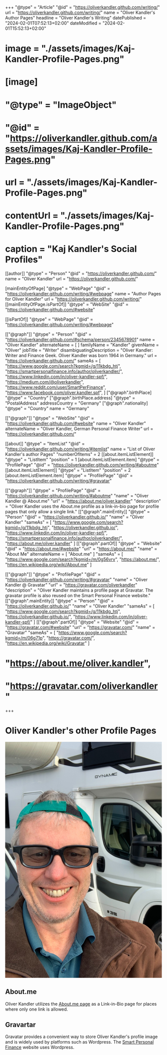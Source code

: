 +++
"@type" = "Article"
"@id" = "https://oliverkandler.github.com/writing/"
url = "https://oliverkandler.github.com/writing/"
name = "Oliver Kandler's Author Pages"
headline = "Oliver Kandler's Writing"
datePublished = "2024-02-01T07:52:13+02:00"
dateModified = "2024-02-01T15:52:13+02:00"
# image = "./assets/images/Kaj-Kandler-Profile-Pages.png"
# [image]
# "@type" = "ImageObject"
# "@id" = "https://oliverkandler.github.com/assets/images/Kaj-Kandler-Profile-Pages.png" 
# url = "./assets/images/Kaj-Kandler-Profile-Pages.png"
# contentUrl = "./assets/images/Kaj-Kandler-Profile-Pages.png"
# caption = "Kaj Kandler&apos;s Social Profiles"

[[author]]
"@type" = "Person"
"@id" = "https://oliverkandler.github.com/"
name = "Oliver Kandler"
url = "https://oliverkandler.github.com/"

[mainEntityOfPage]
"@type" = "WebPage"
"@id" = "https://oliverkandler.github.com/writing/#webpage"
name = "Author Pages for Oliver Kandler"
url = "https://oliverkandler.github.com/writing/"
[[mainEntityOfPage.isPartOf]]
"@type" = "WebSite"
"@id" = "https://oliverkandler.github.com/#website"

[[isPartOf]]
"@type" = "WebPage"
"@id" = "https://oliverkandler.github.com/writing/#webpage"

[["@graph"]]
"@type" = "Person"
"@id" = "https://oliverkandler.github.com/#schema/person/2345678901"
name = "Oliver Kandler"
alternateName = [ 
]
familyName = "Kandler"
givenName = "Oliver"
jobTitle = "Writer"
disambiguatingDescription = "Oliver Kandler: Writer and Finance Geek. Oliver Kandler was born 1964 in Germany."
url = "https://oliverkandler.github.com/"
sameAs = [
    "https://www.google.com/search?kgmid=/g/11kbdg_htj",
    "https://smartpersonalfinance.info/author/oliverkandler/",
    "https://www.linkedin.com/in/oliver-kandler-spf/",
    "https://medium.com/@oliverkandler",
    "https://www.reddit.com/user/SmartPerFinance",
    "https://www.facebook.com/oliver.kandler.spf",
]
["@graph".birthPlace]
"@type" = "Country"
["@graph".birthPlace.address]
"@type" = "PostalAddress"
addressCountry = "Germany"
["@graph".nationality]
"@type" = "Country"
name = "Germany"

[["@graph"]]
"@type" = "WebSite"
"@id" = "https://oliverkandler.github.com/#website"
name = "Oliver Kandler"
alternateName = "Oliver Kandler, German Personal Finance Writer"
url = "https://oliverkandler.github.com/"

[[about]]
"@type" = "ItemList"
"@id" = "https://oliverkandler.github.com/writing/#itemlist"
name = "List of Oliver Kandler's author Pages"
"numberOfItems" = 2
[[about.itemListElement]]
"@type" = "ListItem"
"position" = 1
[about.itemListElement.item]
"@type" = "ProfilePage"
"@id" = "https://oliverkandler.github.com/writing/#aboutme"
[[about.itemListElement]]
"@type" = "ListItem"
"position" = 2
[about.itemListElement.item]
"@type" = "ProfilePage"
"@id" = "https://oliverkandler.github.com/writing/#gravatar"

[["@graph"]]
"@type" = "ProfilePage"
"@id" = "https://oliverkandler.github.com/writing/#aboutme"
"name" = "Oliver Kandler @ About.me"
"url" = "https://about.me/oliver.kandler"
"description" = "Oliver Kandler uses the About.me profile as a link-in-bio page for profile pages that only allow a single link."
[["@graph".mainEntity]]
"@type" = "Person"
"@id" = "https://oliverkandler.github.io/"
"name" = "Oliver Kandler"
"sameAs" = [
    "https://www.google.com/search?kgmid=/g/11kbdg_htj",
    "https://oliverkandler.github.io/",
    "https://www.linkedin.com/in/oliver-kandler-spf/",
    "https://smartpersonalfinance.info/author/oliverkandler/",
    "https://about.me/oliver.kandler"
]
[["@graph".partOf]]
"@type" = "Website"
"@id" = "https://about.me/#website"
"url" = "https://about.me/"
"name" = "About Me"
alternateName = [
    "About.me"
]
"sameAs" = [
    "https://www.google.com/search?kgmid=/m/0g56vrv",
    "https://about.me/",
    "https://en.wikipedia.org/wiki/About.me"
] 

[["@graph"]]
"@type" = "ProfilePage"
"@id" = "https://oliverkandler.github.com/writing/#gravatar"
"name" = "Oliver Kandler @ Gravatar"
"url" = "https://gravatar.com/oliverkandler"
"description" = "Oliver Kandler maintains a profile page at Gravatar. The gravatar profile is also reused on the Smart Personal Finance website."
[["@graph".mainEntity]]
"@type" = "Person"
"@id" = "https://oliverkandler.github.io/"
"name" = "Oliver Kandler"
"sameAs" = [
    "https://www.google.com/search?kgmid=/g/11kbdg_htj",
    "https://oliverkandler.github.io/",
    "https://www.linkedin.com/in/oliver-kandler-spf/"
]
[["@graph".partOf]]
"@type" = "Website"
"@id" = "https://gravatar.com/#website"
"url" = "https://gravatar.com/"
"name" = "Gravatar"
"sameAs" = [
    "https://www.google.com/search?kgmid=/m/06g71p",
    "https://gravatar.com/",
    "https://en.wikipedia.org/wiki/Gravatar"
] 


# ####
#    "https://about.me/oliver.kandler",
#    "https://gravatar.com/oliverkandler"
+++

# Oliver Kandler's other Profile Pages

![Oliver Kandler](./images/OliverKandler_travel_1200x1800.jpeg)

## About.me

Oliver Kandler utilizes the [About.me page](https://about.me/oliver.kandler) as a Link-in-Bio page for places where only one link is allowed.

## Gravartar

Gravatar provides a convenient way to store Oliver Kandler's profile image and is widely used by platforms such as Wordpress. The [Smart Personal Finance](https://smartpersonalfinance.info) website uses Wordpress.